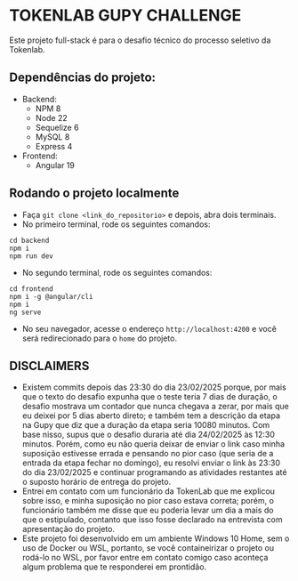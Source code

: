 # TOKENLAB GUPY CHALLENGE

Este projeto full-stack é para o desafio técnico do processo seletivo da Tokenlab.

## Dependências do projeto:
- Backend:
  - NPM 8
  - Node 22
  - Sequelize 6
  - MySQL 8
  - Express 4
- Frontend:
  - Angular 19

## Rodando o projeto localmente

- Faça `git clone <link_do_repositorio>` e depois, abra dois terminais.
- No primeiro terminal, rode os seguintes comandos:

```
cd backend
npm i
npm run dev
```

- No segundo terminal, rode os seguintes comandos:

```
cd frontend
npm i -g @angular/cli
npm i
ng serve
```

- No seu navegador, acesse o endereço `http://localhost:4200` e você será redirecionado para o `home` do projeto.

## DISCLAIMERS

- Existem commits depois das 23:30 do dia 23/02/2025 porque, por mais que o texto do desafio expunha que o teste teria 7 dias de duração, o desafio mostrava um contador que nunca chegava a zerar, por mais que eu deixei por 5 dias aberto direto; e também tem a descrição da etapa na Gupy que diz que a duração da etapa seria 10080 minutos. Com base nisso, supus que o desafio duraria até dia 24/02/2025 às 12:30 minutos. Porém, como eu não queria deixar de enviar o link caso minha suposição estivesse errada e pensando no pior caso (que seria de a entrada da etapa fechar no domingo), eu resolvi enviar o link às 23:30 do dia 23/02/2025 e continuar programando as atividades restantes até o suposto horário de entrega do projeto.
- Entrei em contato com um funcionário da TokenLab que me explicou sobre isso, e minha suposição no pior caso estava correta; porém, o funcionário também me disse que eu poderia levar um dia a mais do que o estipulado, contanto que isso fosse declarado na entrevista com apresentação do projeto.
- Este projeto foi desenvolvido em um ambiente Windows 10 Home, sem o uso de Docker ou WSL, portanto, se você containeirizar o projeto ou rodá-lo no WSL, por favor entre em contato comigo caso aconteça algum problema que te responderei em prontidão.
